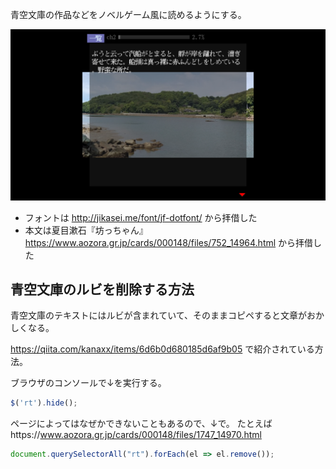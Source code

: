 青空文庫の作品などをノベルゲーム風に読めるようにする。

![images](./top.png)

- フォントは http://jikasei.me/font/jf-dotfont/ から拝借した
- 本文は夏目漱石『坊っちゃん』 https://www.aozora.gr.jp/cards/000148/files/752_14964.html から拝借した

## 青空文庫のルビを削除する方法

青空文庫のテキストにはルビが含まれていて、そのままコピペすると文章がおかしくなる。

https://qiita.com/kanaxx/items/6d6b0d680185d6af9b05 で紹介されている方法。

ブラウザのコンソールで↓を実行する。

```js
$('rt').hide();
```

ページによってはなぜかできないこともあるので、↓で。
たとえばhttps://www.aozora.gr.jp/cards/000148/files/1747_14970.html

```js
document.querySelectorAll("rt").forEach(el => el.remove());
```
